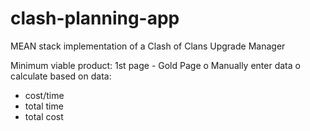clash-planning-app
===============

MEAN stack implementation of a Clash of Clans Upgrade Manager

Minimum viable product:
1st page - Gold Page
 o Manually enter data
 o calculate based on data:
   * cost/time
   * total time
   * total cost
